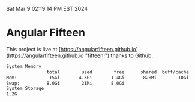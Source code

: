 Sat Mar  9 02:19:14 PM EST 2024

# Angular Fifteen


This project is live at [https://angularfifteen.github.io](https://angularfifteen.github.io "fifteen!") thanks to Github.

```bash
System Memory
               total        used        free      shared  buff/cache   available
Mem:            15Gi       4.3Gi       1.4Gi       828Mi        10Gi        10Gi
Swap:          8.0Gi        21Mi       8.0Gi
System Storage
1.2G	.
```
